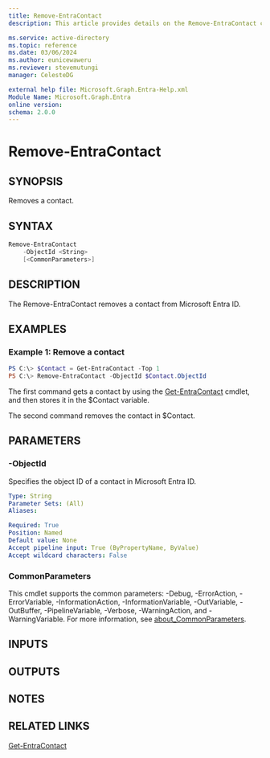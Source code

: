 ```yaml
---
title: Remove-EntraContact
description: This article provides details on the Remove-EntraContact command.

ms.service: active-directory
ms.topic: reference
ms.date: 03/06/2024
ms.author: eunicewaweru
ms.reviewer: stevemutungi
manager: CelesteDG

external help file: Microsoft.Graph.Entra-Help.xml
Module Name: Microsoft.Graph.Entra
online version:
schema: 2.0.0
---
```


# Remove-EntraContact

## SYNOPSIS
Removes a contact.

## SYNTAX

```powershell
Remove-EntraContact 
    -ObjectId <String> 
    [<CommonParameters>]
```

## DESCRIPTION
The Remove-EntraContact removes a contact from Microsoft Entra ID.

## EXAMPLES

### Example 1: Remove a contact
```powershell
PS C:\> $Contact = Get-EntraContact -Top 1
PS C:\> Remove-EntraContact -ObjectId $Contact.ObjectId
```

The first command gets a contact by using the [Get-EntraContact](./Get-EntraContact.md) cmdlet, and then stores it in the $Contact variable.

The second command removes the contact in $Contact.

## PARAMETERS

### -ObjectId
Specifies the object ID of a contact in Microsoft Entra ID.

```yaml
Type: String
Parameter Sets: (All)
Aliases:

Required: True
Position: Named
Default value: None
Accept pipeline input: True (ByPropertyName, ByValue)
Accept wildcard characters: False
```

### CommonParameters
This cmdlet supports the common parameters: -Debug, -ErrorAction, -ErrorVariable, -InformationAction, -InformationVariable, -OutVariable, -OutBuffer, -PipelineVariable, -Verbose, -WarningAction, and -WarningVariable. For more information, see [about_CommonParameters](https://go.microsoft.com/fwlink/?LinkID=113216).

## INPUTS

## OUTPUTS

## NOTES

## RELATED LINKS

[Get-EntraContact](Get-EntraContact.md)

